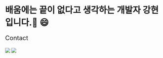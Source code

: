 # 배움에는 끝이 없다고 생각하는 개발자 강현입니다.👋 😄

<p style="font-size:20px;">Contact</p>
<a href="https://www.instagram.com/hyu_ni1_"><img src="https://img.shields.io/badge/Instagram-E4405F?style=flat-square&logo=instagram&logoColor=white"/></a>&nbsp;<img src="https://img.shields.io/badge/gmail-CE493B?style=flat-square&logo=gmail&logoColor=white"/>

<!--
**hyunnn12/hyunnn12** is a ✨ _special_ ✨ repository because its `README.md` (this file) appears on your GitHub profile.

Here are some ideas to get you started:

- 🔭 I’m currently working on ...
- 🌱 I’m currently learning ...
- 👯 I’m looking to collaborate on ...
- 🤔 I’m looking for help with ...
- 💬 Ask me about ...
- 📫 How to reach me: ...
- 😄 Pronouns: ...
- ⚡ Fun fact: ...
-->
